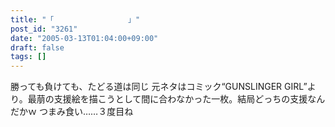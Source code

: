 ```yaml
---
title: "「　　　　　　　　　　」"
post_id: "3261"
date: "2005-03-13T01:04:00+09:00"
draft: false
tags: []
---
```



勝っても負けても、たどる道は同じ 元ネタはコミック“GUNSLINGER GIRL”より。最萠の支援絵を描こうとして間に合わなかった一枚。結局どっちの支援なんだかｗ  つまみ食い……３度目ね
